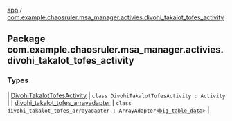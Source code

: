[app](../index.md) / [com.example.chaosruler.msa_manager.activies.divohi_takalot_tofes_activity](.)

## Package com.example.chaosruler.msa_manager.activies.divohi_takalot_tofes_activity

### Types

| [DivohiTakalotTofesActivity](-divohi-takalot-tofes-activity/index.md) | `class DivohiTakalotTofesActivity : Activity` |
| [divohi_takalot_tofes_arrayadapter](divohi_takalot_tofes_arrayadapter/index.md) | `class divohi_takalot_tofes_arrayadapter : ArrayAdapter<`[`big_table_data`](../com.example.chaosruler.msa_manager.object_types/big_table_data/index.md)`>` |

